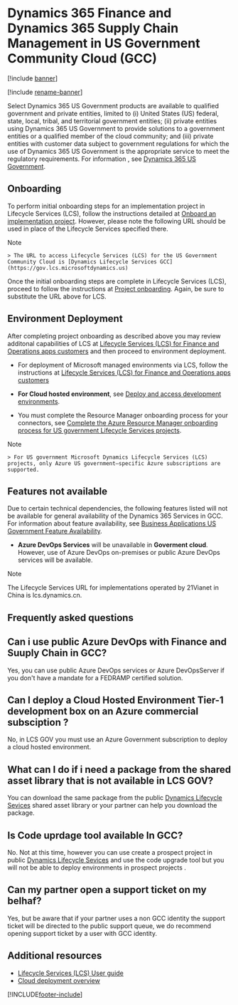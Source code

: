 # Dynamics 365 Finance and Dynamics 365 Supply Chain Management in US Government Community Cloud (GCC)

[!include [banner](../includes/banner.md)]

[!include [rename-banner](~/includes/cc-data-platform-banner.md)]

Select Dynamics 365 US Government products are available to qualified government and private entities, limited to (i) United States (US) federal, state, local, tribal, and territorial government entities; (ii) private entities using Dynamics 365 US Government to provide solutions to a government entities or a qualified member of the cloud community; and (iii) private entities with customer data subject to government regulations for which the use of Dynamics 365 US Government is the appropriate service to meet the regulatory requirements.
For information , see [Dynamics 365 US Government](/power-platform/admin/microsoft-dynamics-365-government).

## Onboarding

To perform initial onboarding steps for an implementation project in Lifecycle Services (LCS), follow the instructions detailed at [Onboard an implementation project](../../../fin-ops-core/fin-ops/imp-lifecycle/onboard.md). However, please note the following URL should be used in place of the Lifecycle Services specified there.

 > [!NOTE]
    > The URL to access Lifecycle Services (LCS) for the US Government Community Cloud is [Dynamics Lifecycle Services GCC](https://gov.lcs.microsoftdynamics.us)

Once the initial onboarding steps are complete in Lifecycle Services (LCS), proceed to follow the instructions at [Project onboarding](../../../fin-ops-core/dev-itpro/lifecycle-services/project-onboarding.md). Again, be sure to substitute the URL above for LCS.

## Environment Deployment

After completing project onboarding as described above you may review additonal capabilities of LCS at [Lifecycle Services (LCS) for Finance and Operations apps customers](../../../fin-ops-core/dev-itpro/lifecycle-services/lcs-works-lcs.md) and then proceed to environment deployment. 

- For deployment of Microsoft managed environments via LCS, follow the instructions at [Lifecycle Services (LCS) for Finance and Operations apps customers](../../../fin-ops-core/dev-itpro/lifecycle-services/lcs-works-lcs.md#new-deployment-experience)  

- **For Cloud hosted environment**, see [Deploy and access development environments](../../../fin-ops-core/dev-itpro/dev-tools/access-instances.md).
- You must complete the Resource Manager onboarding process for your connectors, see [Complete the Azure Resource Manager onboarding process for US government Lifecycle Services projects](../../../fin-ops-core/dev-itpro/deployment/arm-onbarding-us-goverment).


 > [!NOTE]
    > For US government Microsoft Dynamics Lifecycle Services (LCS) projects, only Azure US government–specific Azure subscriptions are supported.
  

## Features not available

Due to certain technical dependencies, the following features listed will not be available for general availability of the Dynamics 365 Services in GCC. For information about feature availability, see [Business Applications US Government Feature Availability](https://aka.ms/BAPFunctionalParity).

-   **Azure DevOps Services** will be unavailable in **Goverment cloud**. However, use of Azure DevOps on-premises or public Azure DevOps services will be available.


    
  > [!NOTE]
  > The Lifecycle Services URL for implementations operated by 21Vianet in China is lcs.dynamics.cn.

## Frequently asked questions

## Can i use public Azure DevOps with Finance and Suuply Chain in GCC?
Yes, you can use public Azure DevOps services or Azure DevOpsServer if you don't have a mandate for a FEDRAMP certified solution.

## Can I deploy a Cloud Hosted Environment Tier-1 development box on an Azure commercial subsciption ?
No, in LCS GOV you must use an Azure Government subscription to deploy a cloud hosted environment.


## What can I do if i need a package from the shared asset library that is not available in LCS GOV?
You can download the same package from the public [Dynamics Lifecycle Sevices](https://lcs.dynamics.com) shared asset library or your partner can help you download the package.

## Is Code uprdage tool available In GCC?
No. Not at this time, however you can use create a prospect project in public [Dynamics Lifecycle Sevices](https://lcs.dynamics.com) and use the code upgrade tool but you will not be able to deploy environments in prospect projects . 

## Can my partner open a support ticket on my belhaf?
Yes, but be aware that if your partner uses a non GCC identity the support ticket will be directed to the public support queue, we do recommend opening support ticket by a user with GCC identity.


## Additional resources

- 	[Lifecycle Services (LCS) User guide](../../../fin-ops-core/dev-itpro/lifecycle-services/lcs-user-guide.md)  
-  [Cloud deployment overview](../../../fin-ops-core/dev-itpro/deployment/cloud-deployment-overview.md)


[!INCLUDE[footer-include](../../../includes/footer-banner.md)]
